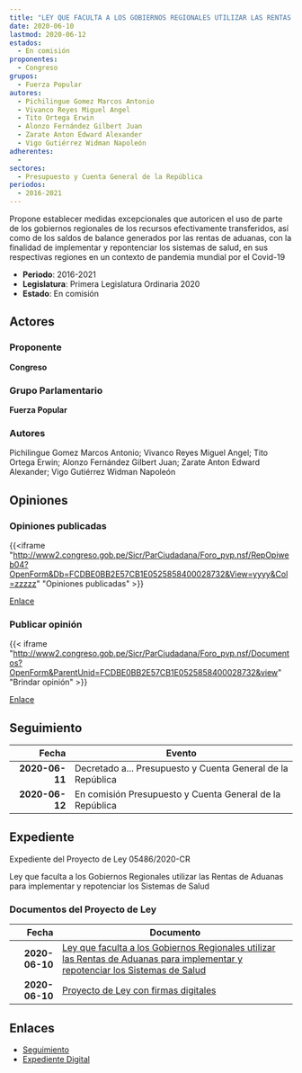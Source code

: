 ```yaml
---
title: "LEY QUE FACULTA A LOS GOBIERNOS REGIONALES UTILIZAR LAS RENTAS DE ADUANAS PARA IMPLEMENTAR Y REPONTENCIAR LOS SISTEMAS DE SALUD"
date: 2020-06-10
lastmod: 2020-06-12
estados: 
  - En comisión
proponentes: 
  - Congreso
grupos: 
  - Fuerza Popular
autores: 
  - Pichilingue Gomez Marcos Antonio
  - Vivanco Reyes Miguel Angel
  - Tito Ortega Erwin
  - Alonzo Fernández Gilbert Juan
  - Zarate Anton Edward Alexander
  - Vigo Gutiérrez Widman Napoleón
adherentes: 
  - 
sectores: 
  - Presupuesto y Cuenta General de la República
periodos: 
  - 2016-2021
---
```


Propone establecer medidas excepcionales que autoricen el uso de parte de los gobiernos regionales de los recursos efectivamente transferidos, así como de los saldos de balance generados por las rentas de aduanas, con la finalidad de implementar y repontenciar los sistemas de salud, en sus respectivas regiones en un contexto de pandemia mundial por el Covid-19

- **Periodo**: 2016-2021
- **Legislatura**: Primera Legislatura Ordinaria 2020
- **Estado**: En comisión

## Actores

### Proponente

**Congreso**

### Grupo Parlamentario

**Fuerza Popular**

### Autores

Pichilingue Gomez Marcos Antonio; Vivanco Reyes Miguel Angel; Tito Ortega Erwin; Alonzo Fernández Gilbert Juan; Zarate Anton Edward Alexander; Vigo Gutiérrez Widman Napoleón


## Opiniones

### Opiniones publicadas

{{<iframe "http://www2.congreso.gob.pe/Sicr/ParCiudadana/Foro_pvp.nsf/RepOpiweb04?OpenForm&Db=FCDBE0BB2E57CB1E0525858400028732&View=yyyy&Col=zzzzz" "Opiniones publicadas" >}}

[Enlace](http://www2.congreso.gob.pe/Sicr/ParCiudadana/Foro_pvp.nsf/RepOpiweb04?OpenForm&Db=FCDBE0BB2E57CB1E0525858400028732&View=yyyy&Col=zzzzz)
### Publicar opinión

{{< iframe "http://www2.congreso.gob.pe/Sicr/ParCiudadana/Foro_pvp.nsf/Documentos?OpenForm&ParentUnid=FCDBE0BB2E57CB1E0525858400028732&view" "Brindar opinión" >}}

[Enlace](http://www2.congreso.gob.pe/Sicr/ParCiudadana/Foro_pvp.nsf/Documentos?OpenForm&ParentUnid=FCDBE0BB2E57CB1E0525858400028732&view)

## Seguimiento

| Fecha | Evento |
|------:|--------|
| **2020-06-11** | Decretado a... Presupuesto y Cuenta General de la República|
| **2020-06-12** | En comisión Presupuesto y Cuenta General de la República|


## Expediente

Expediente del Proyecto de Ley 05486/2020-CR

Ley que faculta a los Gobiernos Regionales utilizar las Rentas de Aduanas para implementar y repotenciar los Sistemas de Salud


### Documentos del Proyecto de Ley

| Fecha | Documento |
|------:|--------|
| **2020-06-10** | [Ley que faculta a los Gobiernos Regionales utilizar las Rentas de Aduanas para implementar y repotenciar los Sistemas de Salud](http://www.leyes.congreso.gob.pe/Documentos/2016_2021/Proyectos_de_Ley_y_de_Resoluciones_Legislativas/PL05486-20200610.pdf) |
| **2020-06-10** | [Proyecto de Ley con firmas digitales](http://www.leyes.congreso.gob.pe/Documentos/2016_2021/Proyectos_de_Ley_y_de_Resoluciones_Legislativas/Proyectos_Firmas_digitales/PL05486.pdf) |

## Enlaces 

- [Seguimiento](http://www2.congreso.gob.pehttp://www2.congreso.gob.pe/Sicr/TraDocEstProc/CLProLey2016.nsf/f7fff46988ca05b1052578e100829cc7/9ae6ee782d80c3be0525858400087ff6?OpenDocument)
- [Expediente Digital](http://www2.congreso.gob.pehttp://www2.congreso.gob.pe/Sicr/TraDocEstProc/CLProLey2016.nsf/f7fff46988ca05b1052578e100829cc7/9ae6ee782d80c3be0525858400087ff6?OpenDocument&Click=05257FB7005EB655.eb71d0cf91d8294e05256cdf006b5706/$Body/0.1C6C)

